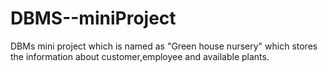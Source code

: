 # DBMS--miniProject
DBMs mini project which is named as "Green house nursery" which stores the information about customer,employee and available plants.
